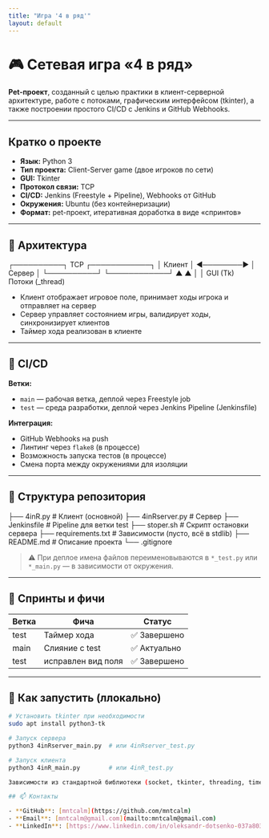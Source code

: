 ```yaml
---
title: "Игра '4 в ряд'"
layout: default
---
```

# 🎮 Сетевая игра «4 в ряд»

**Pet-проект**, созданный с целью практики в клиент-серверной архитектуре, 
работе с потоками, графическим интерфейсом (tkinter), а также построении 
простого CI/CD с Jenkins и GitHub Webhooks.

---

##  Кратко о проекте

- **Язык:** Python 3
- **Тип проекта:** Client-Server game (двое игроков по сети)
- **GUI:** Tkinter
- **Протокол связи:** TCP
- **CI/CD:** Jenkins (Freestyle + Pipeline), Webhooks от GitHub
- **Окружения:** Ubuntu (без контейнеризации)
- **Формат:** pet-проект, итеративная доработка в виде «спринтов»

---

## 🧩 Архитектура

┌──────────┐ TCP        ┌────────────┐
│ Клиент   │ ◀────────▶ │ Сервер     │
└──────────┘            └────────────┘
▲ ▲
│ │
GUI (Tk) Потоки (_thread)


- Клиент отображает игровое поле, принимает ходы игрока и отправляет на сервер
- Сервер управляет состоянием игры, валидирует ходы, синхронизирует клиентов
- Таймер хода реализован в клиенте

---

## 🧪 CI/CD

**Ветки:**

- `main` — рабочая ветка, деплой через Freestyle job
- `test` — среда разработки, деплой через Jenkins Pipeline (Jenkinsfile)

**Интеграция:**
- GitHub Webhooks на push
- Линтинг через `flake8` (в процессе)
- Возможность запуска тестов (в процессе)
- Смена порта между окружениями для изоляции

---

## 📂 Структура репозитория

├── 4inR.py # Клиент (основной)
├── 4inRserver.py # Сервер
├── Jenkinsfile # Pipeline для ветки test
├── stoper.sh # Скрипт остановки сервера
├── requirements.txt # Зависимости (пусто, всё в stdlib)
├── README.md # Описание проекта
└── .gitignore


> ⚠️ При деплое имена файлов переименовываются в `*_test.py` или `*_main.py` — в зависимости от окружения.

---

## 🔄 Спринты и фичи

| Ветка | Фича              | Статус     |
|-------|-------------------|------------|
| test  | Таймер хода       | ✅ Завершено |
| main  | Слияние с test    | ✅ Актуально |
| test  | исправлен вид поля| ✅ Завершено |

---

## 🧱 Как запустить (ллокально)

```bash
# Установить tkinter при необходимости
sudo apt install python3-tk

# Запуск сервера
python3 4inRserver_main.py  # или 4inRserver_test.py

# Запуск клиента
python3 4inR_main.py        # или 4inR_test.py

Зависимости из стандартной библиотеки (socket, tkinter, threading, time)

## 📫 Контакты

- **GitHub**: [mntcalm](https://github.com/mntcalm)
- **Email**: [mntcalm@gmail.com](mailto:mntcalm@gmail.com)
- **LinkedIn**: [https://www.linkedin.com/in/oleksandr-dotsenko-037a8037](https://www.linkedin.com/in/oleksandr-dotsenko-037a8037)
